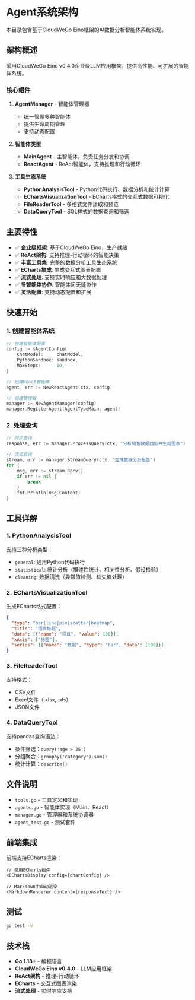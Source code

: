 # Agent系统架构

本目录包含基于CloudWeGo Eino框架的AI数据分析智能体系统实现。

## 架构概述

采用CloudWeGo Eino v0.4.0企业级LLM应用框架，提供高性能、可扩展的智能体系统。

### 核心组件

1. **AgentManager** - 智能体管理器
   - 统一管理多种智能体
   - 提供生命周期管理
   - 支持动态配置

2. **智能体类型**
   - **MainAgent** - 主智能体，负责任务分发和协调
   - **ReactAgent** - ReAct智能体，支持推理和行动循环

3. **工具生态系统**
   - **PythonAnalysisTool** - Python代码执行、数据分析和统计计算
   - **EChartsVisualizationTool** - ECharts格式的交互式数据可视化
   - **FileReaderTool** - 多格式文件读取和预览
   - **DataQueryTool** - SQL样式的数据查询和筛选

## 主要特性

- ✅ **企业级框架**: 基于CloudWeGo Eino，生产就绪
- ✅ **ReAct架构**: 支持推理-行动循环的智能决策
- ✅ **丰富工具集**: 完整的数据分析工具生态系统
- ✅ **ECharts集成**: 生成交互式图表配置
- ✅ **流式处理**: 支持实时响应和大数据处理
- ✅ **多智能体协作**: 智能体间无缝协作
- ✅ **灵活配置**: 支持动态配置和扩展

## 快速开始

### 1. 创建智能体系统

```go
// 创建智能体配置
config := &AgentConfig{
    ChatModel:     chatModel,
    PythonSandbox: sandbox,
    MaxSteps:      10,
}

// 创建React智能体
agent, err := NewReactAgent(ctx, config)

// 创建管理器
manager := NewAgentManager(config)
manager.RegisterAgent(AgentTypeMain, agent)
```

### 2. 处理查询

```go
// 同步查询
response, err := manager.ProcessQuery(ctx, "分析销售数据趋势并生成图表")

// 流式查询
stream, err := manager.StreamQuery(ctx, "生成数据分析报告")
for {
    msg, err := stream.Recv()
    if err != nil {
        break
    }
    fmt.Println(msg.Content)
}
```

## 工具详解

### 1. PythonAnalysisTool
支持三种分析类型：
- `general`: 通用Python代码执行
- `statistical`: 统计分析（描述性统计、相关性分析、假设检验）
- `cleaning`: 数据清洗（异常值检测、缺失值处理）

### 2. EChartsVisualizationTool
生成ECharts格式配置：
```json
{
  "type": "bar|line|pie|scatter|heatmap",
  "title": "图表标题",
  "data": [{"name": "项目", "value": 100}],
  "xAxis": ["标签"],
  "series": [{"name": "数据", "type": "bar", "data": [100]}]
}
```

### 3. FileReaderTool
支持格式：
- CSV文件
- Excel文件（.xlsx, .xls）
- JSON文件

### 4. DataQueryTool
支持pandas查询语法：
- 条件筛选：`query('age > 25')`
- 分组聚合：`groupby('category').sum()`
- 统计计算：`describe()`

## 文件说明

- `tools.go` - 工具定义和实现
- `agents.go` - 智能体实现（Main、React）
- `manager.go` - 管理器和系统协调器
- `agent_test.go` - 测试套件

## 前端集成

前端支持ECharts渲染：

```tsx
// 使用ECharts组件
<EChartsDisplay config={chartConfig} />

// Markdown中自动渲染
<MarkdownRenderer content={responseText} />
```

## 测试

```bash
go test -v
```

## 技术栈

- **Go 1.18+** - 编程语言
- **CloudWeGo Eino v0.4.0** - LLM应用框架
- **ReAct架构** - 推理-行动循环
- **ECharts** - 交互式图表渲染
- **流式处理** - 实时响应支持

